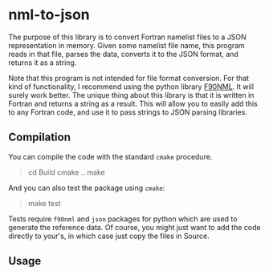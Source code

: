 # ##############################################################################
# nml-to-json

The purpose of this library is to convert Fortran namelist files to a JSON
representation in memory. Given some namelist file name, this program reads in
that file, parses the data, converts it to the JSON format, and returns it
as a string.

Note that this program is not intended for file format conversion. For
that kind of functionality, I recommend using the python library
[F90NML](https://pypi.org/project/f90nml/). It will surely work better. The
unique thing about this library is that it is written in Fortran and
returns a string as a result. This will allow you to easily add this to
any Fortran code, and use it to pass strings to JSON parsing libraries.

## Compilation

You can compile the code with the standard ``cmake`` procedure.

> cd Build
> cmake ..
> make

And you can also test the package using ``cmake``:

> make test

Tests require ``f90nml`` and ``json`` packages for python which are used to
generate the reference data. Of course, you might just want to add the
code directly to your's, in which case just copy the files in Source.

## Usage
